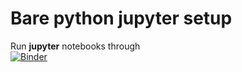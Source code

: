 # Bare python jupyter setup

Run **jupyter** notebooks through<br>
[![Binder](https://mybinder.org/badge_logo.svg)](https://mybinder.org/v2/gh/georgkaufmann/jupyter/main?labpath=index.ipynb)
